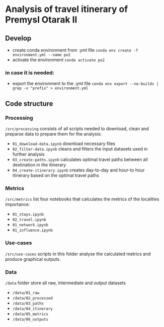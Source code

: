 # Analysis of travel itinerary of Premysl Otarak II

## Develop

- create conda environment from .yml file `conda env create -f environment.yml --name po2`
- activate the environment `conda activate po2`

### in case it is needed:

- export the environment to the .yml file `conda env export --no-builds | grep -v "prefix" > environment.yml`

## Code structure

### Processing
`/src/processing` consists of all scripts needed to download, clean and preparse data to prepare them for the analysis:

- `01_download-data.ipynb` download necessary files
- `02_filter-data.ipynb` cleans and filters the input datasets used in further analysis
- `03_create-paths.ipynb` calculates optimal travel paths between all destination in the itinerary
- `04_create-itinerary.ipynb` creates day-to-day and hour-to hour itinerary based on the optimal travel paths

### Metrics
`/src/metrics` list four notebooks that calculates the metrics of the localities importance:

- `01_stays.ipynb`
- `02_travel.ipynb`
- `01_network.ipynb`
- `01_influence.ipynb`

### Use-cases
`/src/use-cases` scripts in this folder analyse the calculated metrics and produce graphical outputs.

### Data
`/data` folder store all raw, intermediate and output datasets

- `/data/01_raw`
- `/data/02_processed`
- `/data/03_paths`
- `/data/04_itinerary`
- `/data/05_metrics`
- `/data/06_outputs`
